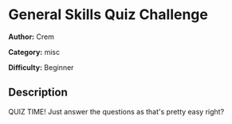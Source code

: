 # General Skills Quiz Challenge

**Author:** Crem

**Category:** misc

**Difficulty:** Beginner

## Description

QUIZ TIME! Just answer the questions as that's pretty easy right?
